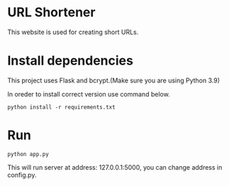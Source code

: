 # URL Shortener

This website is used for creating short URLs.

# Install dependencies
This project uses Flask and bcrypt.(Make sure you are using Python 3.9)

In oreder to install correct version use command below.
```
python install -r requirements.txt
```

# Run
```
python app.py
```

This will run server at address: 127.0.0.1:5000, you can change address in config.py.